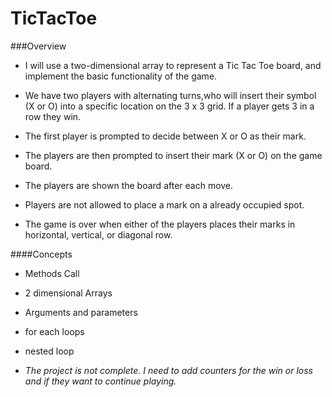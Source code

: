 # TicTacToe

###Overview
* I will use a two-dimensional array to represent a Tic Tac Toe board, and implement the basic functionality of the game.

* We have two players with alternating turns,who will insert their symbol (X or O) into a specific location on the 3 x 3 grid. If a player gets 3 in a row they win.

* The first player is prompted to decide between X or O as their mark. 
* The players are then prompted to insert their mark (X or O) on the game board.
* The players are shown the board after each move.
* Players are not allowed to place a mark on a already occupied spot.
* The game is over when either of the players places their marks in horizontal, vertical, or diagonal row.

####Concepts
* Methods Call
* 2 dimensional Arrays
* Arguments and parameters
* for each loops
* nested loop 



* _The project is not complete. I need to add counters for the win or loss and if they want to continue playing._ 